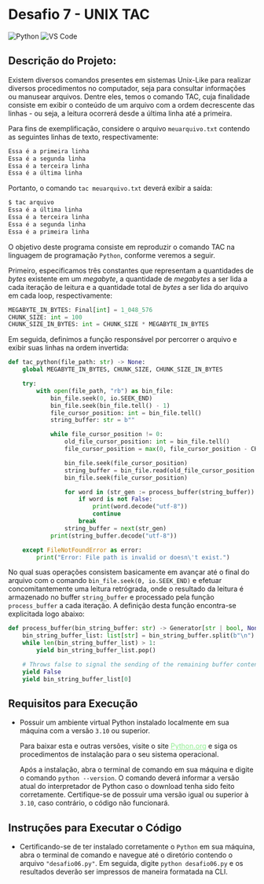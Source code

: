 # Desafio 7 - UNIX TAC
![Python](https://img.shields.io/badge/Python-512BD4?style=flat&logo=python&logoColor=yellow)
![VS Code](https://img.shields.io/badge/VScode-007ACC?style=flat&logo=visualstudiocode&logoColor=white)

## Descrição do Projeto:
Existem diversos comandos presentes em sistemas Unix-Like para realizar diversos
procedimentos no computador, seja para consultar informações ou manusear arquivos. Dentre
eles, temos o comando TAC, cuja finalidade consiste em exibir o conteúdo de um arquivo com
a ordem decrescente das linhas - ou seja, a leitura ocorrerá desde a última linha até a
primeira.

Para fins de exemplificação, considere o arquivo `meuarquivo.txt` contendo as seguintes
linhas de texto, respectivamente:

```bash
Essa é a primeira linha
Essa é a segunda linha
Essa é a terceira linha
Essa é a última linha
```

Portanto, o comando `tac meuarquivo.txt` deverá exibir a saída:

```bash
$ tac arquivo
Essa é a última linha
Essa é a terceira linha
Essa é a segunda linha
Essa é a primeira linha
```

O objetivo deste programa consiste em reproduzir o comando TAC na linguagem de programação `Python`, conforme veremos a seguir.

Primeiro, especificamos três constantes que representam a quantidades de _bytes_ existente em um _megabyte_, a quantidade de _megabytes_ a ser lida a cada iteração de leitura e a quantidade total de _bytes_ a ser lida do arquivo em cada loop, respectivamente:

```python
MEGABYTE_IN_BYTES: Final[int] = 1_048_576
CHUNK_SIZE: int = 100
CHUNK_SIZE_IN_BYTES: int = CHUNK_SIZE * MEGABYTE_IN_BYTES
```

Em seguida, definimos a função responsável por percorrer o arquivo e exibir suas linhas na
ordem invertida:

```python
def tac_python(file_path: str) -> None:
    global MEGABYTE_IN_BYTES, CHUNK_SIZE, CHUNK_SIZE_IN_BYTES

    try:
        with open(file_path, "rb") as bin_file:
            bin_file.seek(0, io.SEEK_END)
            bin_file.seek(bin_file.tell() - 1)
            file_cursor_position: int = bin_file.tell()
            string_buffer: str = b""

            while file_cursor_position != 0:
                old_file_cursor_position: int = bin_file.tell()
                file_cursor_position = max(0, file_cursor_position - CHUNK_SIZE)

                bin_file.seek(file_cursor_position)
                string_buffer = bin_file.read(old_file_cursor_position - file_cursor_position) + string_buffer
                bin_file.seek(file_cursor_position)

                for word in (str_gen := process_buffer(string_buffer)):
                    if word is not False:
                        print(word.decode("utf-8"))
                        continue
                    break
                string_buffer = next(str_gen)
            print(string_buffer.decode("utf-8"))

    except FileNotFoundError as error:
        print("Error: File path is invalid or doesn\'t exist.")
```

No qual suas operações consistem basicamente em avançar até o final do arquivo com o
comando `bin_file.seek(0, io.SEEK_END)` e efetuar concomitantemente uma leitura
retrógrada, onde o resultado da leitura é armazenado no buffer `string_buffer` e
processado pela função `process_buffer` a cada iteração. A definição desta função
encontra-se explicitada logo abaixo:

```python
def process_buffer(bin_string_buffer: str) -> Generator[str | bool, None, str]:
    bin_string_buffer_list: list[str] = bin_string_buffer.split(b"\n")
    while len(bin_string_buffer_list) > 1:
        yield bin_string_buffer_list.pop()

    # Throws false to signal the sending of the remaining buffer contents.
    yield False
    yield bin_string_buffer_list[0]
```

## Requisitos para Execução
- Possuir um ambiente virtual Python instalado localmente em sua máquina com a
versão `3.10` ou superior.

    Para baixar esta e outras versões, visite o site
    <a target="_blank" href="https://www.python.org/downloads/" style="color: lightgreen">Python.org</a>
    e siga os procedimentos de instalação para o
    seu sistema operacional.

    Após a instalação, abra o terminal de comando em sua máquina e digite o comando
    `python --version`. O comando deverá informar a versão atual do interpretador de
    Python caso o download tenha sido feito corretamente. Certifique-se de possuir uma
    versão igual ou superior à `3.10`, caso contrário, o código não funcionará.

## Instruções para Executar o Código
- Certificando-se de ter instalado corretamente o `Python` em sua
máquina, abra o terminal de comando e navegue até o diretório contendo o arquivo
`"desafio06.py"`. Em seguida, digite `python desafio06.py`
e os resultados deverão ser impressos de maneira formatada na CLI.
